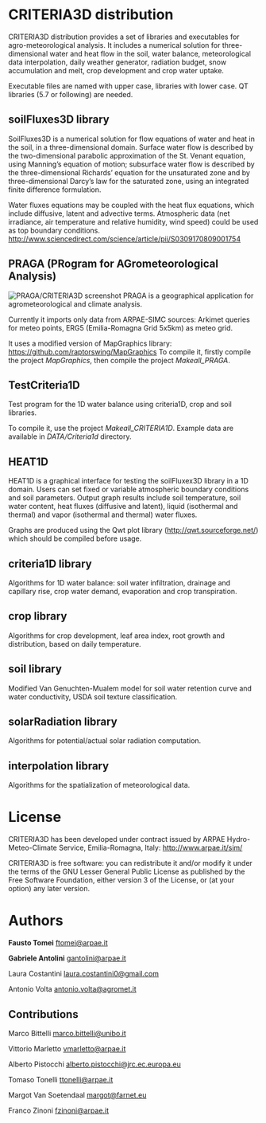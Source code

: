 # CRITERIA3D distribution
CRITERIA3D distribution provides a set of libraries and executables for agro-meteorological analysis.
It includes a numerical solution for three-dimensional water and heat flow in the soil, water balance, meteorological data interpolation, daily weather generator, radiation budget, snow accumulation and melt, crop development and crop water uptake.

Executable files are named with upper case, libraries with lower case. QT libraries (5.7 or following) are needed.

## soilFluxes3D library
SoilFluxes3D is a numerical solution for flow equations of water and heat in the soil, in a three-dimensional domain.
Surface water flow is described by the two-dimensional parabolic approximation of the St. Venant equation, using Manning’s equation of motion; subsurface water flow is described by the three-dimensional Richards’ equation for the unsaturated zone and by three-dimensional Darcy’s law for the saturated zone, using an integrated finite difference formulation.

Water fluxes equations may be coupled with the heat flux equations, which include diffusive, latent and advective terms. Atmospheric data (net irradiance, air temperature and relative humidity, wind speed) could be used as top boundary conditions.
http://www.sciencedirect.com/science/article/pii/S0309170809001754

## PRAGA (PRogram for AGrometeorological Analysis)
![PRAGA/CRITERIA3D screenshot](https://github.com/ARPA-SIMC/CRITERIA3D/blob/master/doc/PRAGA_screenshot.png)
PRAGA is a geographical application for agrometeorological and climate analysis.

Currently it imports only data from ARPAE-SIMC sources: Arkimet queries for meteo points, ERG5 (Emilia-Romagna Grid 5x5km) as meteo grid.

It uses a modified version of MapGraphics library: https://github.com/raptorswing/MapGraphics
To compile it, firstly compile the project *MapGraphics*, then compile the project *Makeall_PRAGA*.

## TestCriteria1D
Test program for the 1D water balance using criteria1D, crop and soil libraries.

To compile it, use the project *Makeall_CRITERIA1D*. Example data are available in *DATA/Criteria1d* directory.

## HEAT1D
HEAT1D is a graphical interface for testing the soilFluxex3D library in a 1D domain. Users can set fixed or variable atmospheric boundary conditions and soil parameters. Output graph results include soil temperature, soil water content, heat fluxes (diffusive and latent), liquid (isothermal and thermal) and vapor (isothermal and thermal) water fluxes. 

Graphs are produced using the Qwt plot library (http://qwt.sourceforge.net/) which should be compiled before usage.

## criteria1D library
Algorithms for 1D water balance: soil water infiltration, drainage and capillary rise, crop water demand, evaporation and crop transpiration. 

## crop library
Algorithms for crop development, leaf area index, root growth and distribution, based on daily temperature.

## soil library
Modified Van Genuchten-Mualem model for soil water retention curve and water conductivity, USDA soil texture classification.

## solarRadiation library
Algorithms for potential/actual solar radiation computation.

## interpolation library
Algorithms for the spatialization of meteorological data.


# License
CRITERIA3D has been developed under contract issued by 
ARPAE Hydro-Meteo-Climate Service, Emilia-Romagna, Italy: http://www.arpae.it/sim/

CRITERIA3D is free software: you can redistribute it and/or modify
it under the terms of the GNU Lesser General Public License as published by the Free Software Foundation, 
either version 3 of the License, or (at your option) any later version.

# Authors
**Fausto Tomei** <ftomei@arpae.it>

**Gabriele Antolini**	 <gantolini@arpae.it>

Laura Costantini  <laura.costantini0@gmail.com>

Antonio Volta		<antonio.volta@agromet.it>

## Contributions

Marco Bittelli   <marco.bittelli@unibo.it>

Vittorio Marletto <vmarletto@arpae.it>

Alberto Pistocchi	 <alberto.pistocchi@jrc.ec.europa.eu>

Tomaso Tonelli <ttonelli@arpae.it>

Margot Van Soetendaal <margot@farnet.eu>

Franco Zinoni <fzinoni@arpae.it>
